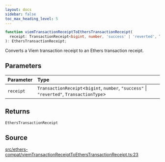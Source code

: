 ```yaml
---
layout: docs
sidebar: false
toc_max_heading_level: 5
---
```


```ts
function viemTransactionReceiptToEthersTransactionReceipt(
  receipt: TransactionReceipt<bigint, number, 'success' | 'reverted', TransactionType>,
): EthersTransactionReceipt;
```

Converts a Viem transaction receipt to an Ethers transaction receipt.

## Parameters

| Parameter | Type                                                                                       |
| :-------- | :----------------------------------------------------------------------------------------- |
| `receipt` | `TransactionReceipt`\<`bigint`, `number`, `"success"` \| `"reverted"`, `TransactionType`\> |

## Returns

`EthersTransactionReceipt`

## Source

[src/ethers-compat/viemTransactionReceiptToEthersTransactionReceipt.ts:23](https://github.com/OffchainLabs/arbitrum-orbit-sdk/blob/9d5595a042e42f7d6b9af10a84816c98ea30f330/src/ethers-compat/viemTransactionReceiptToEthersTransactionReceipt.ts#L23)

